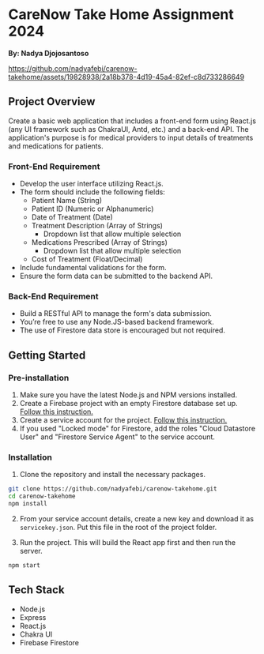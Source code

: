 # CareNow Take Home Assignment 2024

**By: Nadya Djojosantoso**

https://github.com/nadyafebi/carenow-takehome/assets/19828938/2a18b378-4d19-45a4-82ef-c8d733286649

## Project Overview

Create a basic web application that includes a front-end form using React.js (any UI framework such as ChakraUI, Antd, etc.) and a back-end API. The application's purpose is for medical providers to input details of treatments and medications for patients.

### Front-End Requirement

- Develop the user interface utilizing React.js.
- The form should include the following fields:
  - Patient Name (String)
  - Patient ID (Numeric or Alphanumeric)
  - Date of Treatment (Date)
  - Treatment Description (Array of Strings)
    - Dropdown list that allow multiple selection
  - Medications Prescribed (Array of Strings)
    - Dropdown list that allow multiple selection
  - Cost of Treatment (Float/Decimal)
- Include fundamental validations for the form.
- Ensure the form data can be submitted to the backend API.

### Back-End Requirement

- Build a RESTful API to manage the form's data submission.
- You’re free to use any Node.JS-based backend framework.
- The use of Firestore data store is encouraged but not required.

## Getting Started

### Pre-installation

1. Make sure you have the latest Node.js and NPM versions installed.
2. Create a Firebase project with an empty Firestore database set up. [Follow this instruction.](https://firebase.google.com/docs/firestore/quickstart)
3. Create a service account for the project. [Follow this instruction.](https://cloud.google.com/iam/docs/service-accounts-create#iam-service-accounts-create-console)
4. If you used "Locked mode" for Firestore, add the roles "Cloud Datastore User" and "Firestore Service Agent" to the service account.

### Installation

1. Clone the repository and install the necessary packages.

```bash
git clone https://github.com/nadyafebi/carenow-takehome.git
cd carenow-takehome
npm install
```

2. From your service account details, create a new key and download it as `servicekey.json`. Put this file in the root of the project folder.

3. Run the project. This will build the React app first and then run the server.

```bash
npm start
```

## Tech Stack

- Node.js
- Express
- React.js
- Chakra UI
- Firebase Firestore
